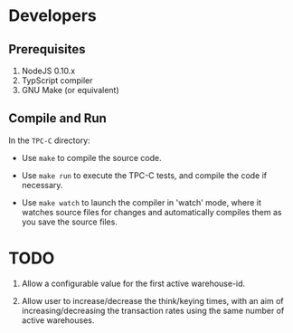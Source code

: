 
Developers
==========

Prerequisites
-------------

1. NodeJS 0.10.x
2. TypScript compiler
3. GNU Make (or equivalent)


Compile and Run
---------------

In the `TPC-C` directory:

- Use `make` to compile the source code.

- Use `make run` to execute the TPC-C tests, and compile the code if necessary.

- Use `make watch` to launch the compiler in 'watch' mode, where it watches
source files for changes and automatically compiles them as you save the source
files.

TODO
====

1. Allow a configurable value for the first active warehouse-id.

2. Allow user to increase/decrease the think/keying times, with an aim of
   increasing/decreasing the transaction rates using the same number of
   active warehouses.

